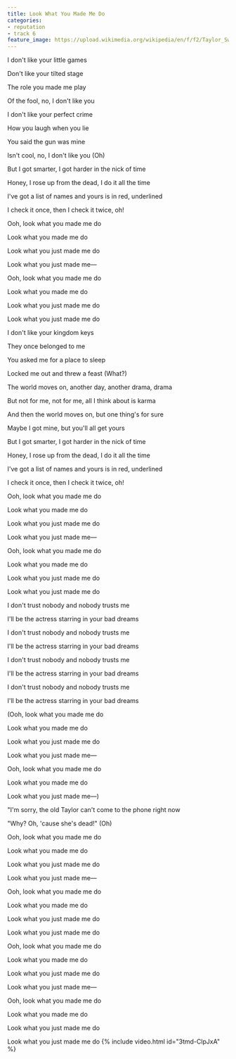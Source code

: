 ```yaml
---
title: Look What You Made Me Do
categories:
- reputation
- track 6
feature_image: https://upload.wikimedia.org/wikipedia/en/f/f2/Taylor_Swift_-_Reputation.png
--- 
```

I don't like your little games

Don't like your tilted stage

The role you made me play

Of the fool, no, I don't like you

I don't like your perfect crime

How you laugh when you lie

You said the gun was mine

Isn't cool, no, I don't like you (Oh)

But I got smarter, I got harder in the nick of time

Honey, I rose up from the dead, I do it all the time

I've got a list of names and yours is in red, underlined

I check it once, then I check it twice, oh!

Ooh, look what you made me do

Look what you made me do

Look what you just made me do

Look what you just made me—

Ooh, look what you made me do

Look what you made me do

Look what you just made me do

Look what you just made me do

I don't like your kingdom keys

They once belonged to me

You asked me for a place to sleep

Locked me out and threw a feast (What?)

The world moves on, another day, another drama, drama

But not for me, not for me, all I think about is karma

And then the world moves on, but one thing's for sure

Maybe I got mine, but you'll all get yours

But I got smarter, I got harder in the nick of time

Honey, I rose up from the dead, I do it all the time

I've got a list of names and yours is in red, underlined

I check it once, then I check it twice, oh!

Ooh, look what you made me do

Look what you made me do

Look what you just made me do

Look what you just made me—

Ooh, look what you made me do

Look what you made me do

Look what you just made me do

Look what you just made me do

I don't trust nobody and nobody trusts me

I'll be the actress starring in your bad dreams

I don't trust nobody and nobody trusts me

I'll be the actress starring in your bad dreams

I don't trust nobody and nobody trusts me

I'll be the actress starring in your bad dreams

I don't trust nobody and nobody trusts me

I'll be the actress starring in your bad dreams

(Ooh, look what you made me do

Look what you made me do

Look what you just made me do

Look what you just made me—

Ooh, look what you made me do

Look what you made me do

Look what you just made me—)

"I'm sorry, the old Taylor can't come to the phone right now

"Why? Oh, 'cause she's dead!" (Oh)

Ooh, look what you made me do

Look what you made me do

Look what you just made me do

Look what you just made me—

Ooh, look what you made me do

Look what you made me do

Look what you just made me do

Look what you just made me do

Ooh, look what you made me do

Look what you made me do

Look what you just made me do

Look what you just made me—

Ooh, look what you made me do

Look what you made me do

Look what you just made me do

Look what you just made me do
{% include video.html id="3tmd-ClpJxA" %}